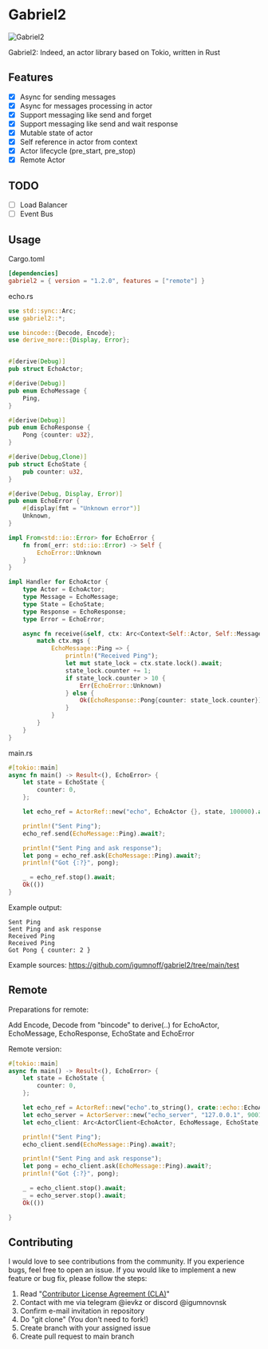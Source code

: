 # Gabriel2

![Gabriel2](https://github.com/igumnoff/gabriel2/raw/HEAD/logo.png)

Gabriel2: Indeed, an actor library based on Tokio, written in Rust

## Features

- [x] Async for sending messages
- [x] Async for messages processing in actor
- [x] Support messaging like send and forget 
- [x] Support messaging like send and wait response
- [x] Mutable state of actor
- [x] Self reference in actor from context
- [x] Actor lifecycle (pre_start, pre_stop)
- [x] Remote Actor

## TODO
- [ ] Load Balancer
- [ ] Event Bus

## Usage

Cargo.toml

```toml
[dependencies]
gabriel2 = { version = "1.2.0", features = ["remote"] }
```

echo.rs

```rust
use std::sync::Arc;
use gabriel2::*;

use bincode::{Decode, Encode};
use derive_more::{Display, Error};


#[derive(Debug)]
pub struct EchoActor;

#[derive(Debug)]
pub enum EchoMessage {
    Ping,
}

#[derive(Debug)]
pub enum EchoResponse {
    Pong {counter: u32},
}

#[derive(Debug,Clone)]
pub struct EchoState {
    pub counter: u32,
}

#[derive(Debug, Display, Error)]
pub enum EchoError {
    #[display(fmt = "Unknown error")]
    Unknown,
}

impl From<std::io::Error> for EchoError {
    fn from(_err: std::io::Error) -> Self {
        EchoError::Unknown
    }
}

impl Handler for EchoActor {
    type Actor = EchoActor;
    type Message = EchoMessage;
    type State = EchoState;
    type Response = EchoResponse;
    type Error = EchoError;

    async fn receive(&self, ctx: Arc<Context<Self::Actor, Self::Message, Self::State, Self::Response, Self::Error>>) -> Result<EchoResponse, EchoError> {
        match ctx.mgs {
            EchoMessage::Ping => {
                println!("Received Ping");
                let mut state_lock = ctx.state.lock().await;
                state_lock.counter += 1;
                if state_lock.counter > 10 {
                    Err(EchoError::Unknown)
                } else {
                    Ok(EchoResponse::Pong{counter: state_lock.counter})
                }
            }
        }
    }
}
```

main.rs

```rust
#[tokio::main]
async fn main() -> Result<(), EchoError> {
    let state = EchoState {
        counter: 0,
    };

    let echo_ref = ActorRef::new("echo", EchoActor {}, state, 100000).await?;

    println!("Sent Ping");
    echo_ref.send(EchoMessage::Ping).await?;

    println!("Sent Ping and ask response");
    let pong = echo_ref.ask(EchoMessage::Ping).await?;
    println!("Got {:?}", pong);

    _ = echo_ref.stop().await;
    Ok(())
}
```

Example output:

```text 
Sent Ping
Sent Ping and ask response
Received Ping
Received Ping
Got Pong { counter: 2 }
```

Example sources: https://github.com/igumnoff/gabriel2/tree/main/test


## Remote 

Preparations for remote:

Add Encode, Decode from "bincode" to derive(..) for EchoActor, EchoMessage, EchoResponse, EchoState and EchoError

Remote version:

```rust
#[tokio::main]
async fn main() -> Result<(), EchoError> {
    let state = EchoState {
        counter: 0,
    };

    let echo_ref = ActorRef::new("echo".to_string(), crate::echo::EchoActor {}, state, 100000).await?;
    let echo_server = ActorServer::new("echo_server", "127.0.0.1", 9001, echo_ref).await?;
    let echo_client: Arc<ActorClient<EchoActor, EchoMessage, EchoState, EchoResponse, EchoError >> = ActorClient::new("echo_client", "127.0.0.1", 9001).await?;

    println!("Sent Ping");
    echo_client.send(EchoMessage::Ping).await?;

    println!("Sent Ping and ask response");
    let pong = echo_client.ask(EchoMessage::Ping).await?;
    println!("Got {:?}", pong);

    _ = echo_client.stop().await;
    _ = echo_server.stop().await;
    Ok(())

}
```

## Contributing
I would love to see contributions from the community. If you experience bugs, feel free to open an issue. If you would like to implement a new feature or bug fix, please follow the steps:
1. Read "[Contributor License Agreement (CLA)](https://github.com/igumnoff/gabriel2/blob/main/CLA)"
2. Contact with me via telegram @ievkz or discord @igumnovnsk
3. Confirm e-mail invitation in repository
4. Do "git clone" (You don't need to fork!)
5. Create branch with your assigned issue
6. Create pull request to main branch
